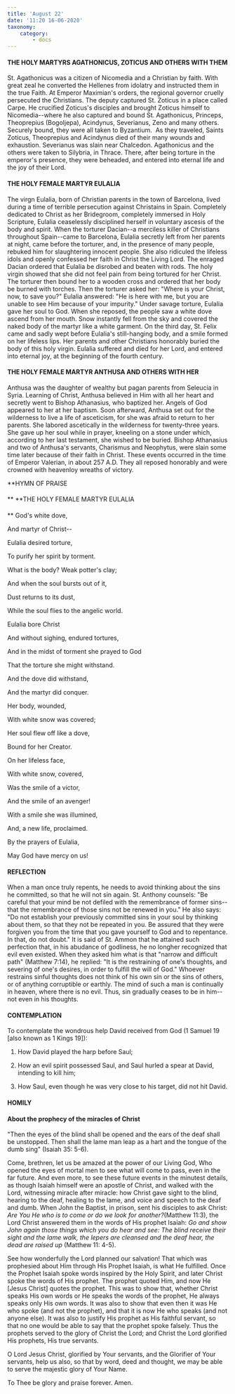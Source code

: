 ```yaml
---
title: 'August 22'
date: '11:20 16-06-2020'
taxonomy:
    category:
        - docs
---
```


#### THE HOLY MARTYRS AGATHONICUS, ZOTICUS AND OTHERS WITH THEM

St. Agathonicus was a citizen of Nicomedia and a Christian by faith. With great zeal he converted the Hellenes from idolatry and instructed them in the true Faith. At Emperor Maximian's orders, the regional governor cruelly persecuted the Christians. The deputy captured St. Zoticus in a place called Carpe. He crucified Zoticus's disciples and brought Zoticus himself to Nicomedia--where he also captured and bound St. Agathonicus, Princeps, Theoprepius (Bogoljepa), Acindynus, Severianus, Zeno and many others. Securely bound, they were all taken to Byzantium.  As they traveled, Saints Zoticus, Theoprepius and Acindynus died of their many wounds and exhaustion. Severianus was slain near Chalcedon. Agathonicus and the others were taken to Silybria, in Thrace. There, after being torture in the emperor's presence, they were beheaded, and entered into eternal life and the joy of their Lord.

#### THE HOLY FEMALE MARTYR EULALIA

The virgn Eulalia, born of Christian parents in the town of Barcelona, lived during a time of terrible persecution against Christains in Spain. Completely dedicated to Christ as her Bridegroom, completely immersed in Holy Scripture, Eulalia ceaselessly disciplined herself in voluntary ascesis of the body and spirit. When the torturer Dacian--a merciless killer of Christians throughout Spain--came to Barcelona, Eulalia secretly left from her parents at night, came before the torturer, and, in the presence of many people, rebuked him for slaughtering innocent people. She also ridiculed the lifeless idols and openly confessed her faith in Christ the Living Lord. The enraged Dacian ordered that Eulalia be disrobed and beaten with rods. The holy virgin showed that she did not feel pain from being tortured for her Christ. The torturer then bound her to a wooden cross and ordered that her body be burned with torches. Then the torturer asked her: "Where is your Christ, now, to save you?" Eulalia answered: "He is here with me, but you are unable to see Him because of your impurity." Under savage torture, Eulalia gave her soul to God. When she reposed, the people saw a white dove ascend from her mouth. Snow instantly fell from the sky and covered the naked body of the martyr like a white garment. On the third day, St. Felix came and sadly wept before Eulalia's still-hanging body, and a smile formed on her lifeless lips. Her parents and other Christians honorably buried the body of this holy virgin. Eulalia suffered and died for her Lord, and entered into eternal joy, at the beginning of the fourth century.

#### THE HOLY FEMALE MARTYR ANTHUSA AND OTHERS WITH HER

Anthusa was the daughter of wealthy but pagan parents from Seleucia in Syria. Learning of Christ, Anthusa believed in Him with all her heart and secretly went to Bishop Athanasius, who baptized her. Angels of God appeared to her at her baptism. Soon afterward, Anthusa set out for the wilderness to live a life of asceticism, for she was afraid to return to her parents. She labored ascetically in the wilderness for twenty-three years. She gave up her soul while in prayer, kneeling on a stone under which, according to her last testament, she wished to be buried. Bishop Athanasius and two of Anthusa's servants, Charismus and Neophytus, were slain some time later because of their faith in Christ. These events occurred in the time of Emperor Valerian, in about 257 A.D. They all reposed honorably and were crowned with heavenloy wreaths of victory.


**HYMN OF PRAISE
####  
**
**THE HOLY FEMALE MARTYR EULALIA
####  
**
God's white dove,
 

And martyr of Christ--
 

Eulalia desired torture,
 

To purify her spirit by torment.
 

What is the body? Weak potter's clay;


And when the soul bursts out of it,
 

Dust returns to its dust,
 

While the soul flies to the angelic world.
 

Eulalia bore Christ
 

And without sighing, endured tortures,
 

And in the midst of torment she prayed to God
 

That the torture she might withstand.
 

And the dove did withstand,
 

And the martyr did conquer.
 

Her body, wounded,
 

With white snow was covered;
 

Her soul flew off like a dove,
 

Bound for her Creator.
 

On her lifeless face,
 

With white snow, covered,
 

Was the smile of a victor,
 

And the smile of an avenger!
 

With a smile she was illumined,
 

And, a new life, proclaimed.
 

By the prayers of Eulalia,
 

May God have mercy on us!
 

#### REFLECTION

When a man once truly repents, he needs to avoid thinking about the sins he committed, so that he will not sin again. St. Anthony counsels: "Be careful that your mind be not defiled with the remembrance of former sins--that the remembrance of those sins not be renewed in you." He also says: "Do not establish your previously committed sins in your soul by thinking about them, so that they not be repeated in you. Be assured that they were forgiven you from the time that you gave yourself to God and to repentance. In that, do not doubt." It is said of St. Ammon that he attained such perfection that, in his abudance of godliness, he no longher recognized that evil even existed. When they asked him what is that "narrow and difficult path" (Matthew 7:14), he replied: "It is the restraining of one's thoughts, and severing of one's desires, in order to fulfill the will of God." Whoever restrains sinful thoughts does not think of his own sin or the sins of others, or of anything corruptible or earthly. The mind of such a man is continually in heaven, where there is no evil. Thus, sin gradually ceases to be in him--not even in his thoughts.


#### CONTEMPLATION


To contemplate the wondrous help David received from God (1 Samuel 19 [also known as 1 Kings 19]):

1.  How David played the harp before Saul;

1.  How an evil spirit possessed Saul, and Saul hurled a spear at David, intending to kill him;

1.  How Saul, even though he was very close to his target, did not hit David.


#### HOMILY


#### About the prophecy of the miracles of Christ

"Then the eyes of the blind shall be opened and the ears of the deaf shall be unstopped. Then shall the lame man leap as a hart and the tongue of the dumb sing" (Isaiah 35: 5-6).

Come, brethren, let us be amazed at the power of our Living God, Who opened the eyes of mortal men to see what will come to pass, even in the far future. And even more, to see these future events in the minutest details, as though Isaiah himself were an apostle of Christ, and walked with the Lord, witnessing miracle after miracle: how Christ gave sight to the blind, hearing to the deaf, healing to the lame, and voice and speech to the deaf and dumb. When John the Baptist, in prison, sent his disciples to ask Christ: *Are You He who is to come or do we look for another?*(Matthew 11:3), the Lord Christ answered them in the words of His prophet Isaiah: *Go and show John again those things which you do hear and see: The blind receive their sight and the lame walk, the lepers are cleansed and the deaf hear, the dead are raised up* (Matthew 11: 4-5). 

See how wonderfully the Lord planned our salvation! That which was prophesied about Him through His Prophet Isaiah, is what He fulfilled. Once the Prophet Isaiah spoke words inspired by the Holy Spirit, and later Christ spoke the words of His prophet. The prophet quoted Him, and now He [Jesus Christ] quotes the prophet. This was to show that, whether Christ speaks His own words or He speaks the words of the prophet, He always speaks only His own words. It was also to show that even then it was He who spoke (and not the prophet), and that it is now He who speaks (and not anyone else). It was also to justify His prophet as His faithful servant, so that no one would be able to say that the prophet spoke falsely. Thus the prophets served to the glory of Christ the Lord; and Christ the Lord glorified His prophets, His true servants.

O Lord Jesus Christ, glorified by Your servants, and the Glorifier of Your servants, help us also, so that by word, deed and thought, we may be able to serve the majestic glory of Your Name.

To Thee be glory and praise forever. Amen.
